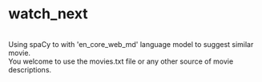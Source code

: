 # watch_next
<br>
Using spaCy to with 'en_core_web_md' language model to suggest similar movie.
<br>
You welcome to use the movies.txt file or any other source of movie descriptions.
